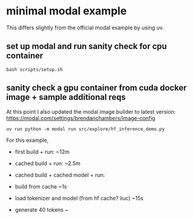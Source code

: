
# minimal modal example

This differs slightly from the official modal example by using uv.  

## set up modal and run sanity check for cpu container

```
bash scripts/setup.sh
```

## sanity check a gpu container from cuda docker image + sample additional reqs

At this point I also updated the modal image builder to latest version:  https://modal.com/settings/brendanchambers/image-config

```
uv run python -m modal run src/explore/hf_inference_demo.py
```

For this example, 
- first build + run: ~12m  
- cached build + run: ~2.5m
- cached build + cached model + run: 

- build from cache ~1s
- load tokenizer and model (from hf cache? iiuc) ~15s
- generate 40 tokens ~